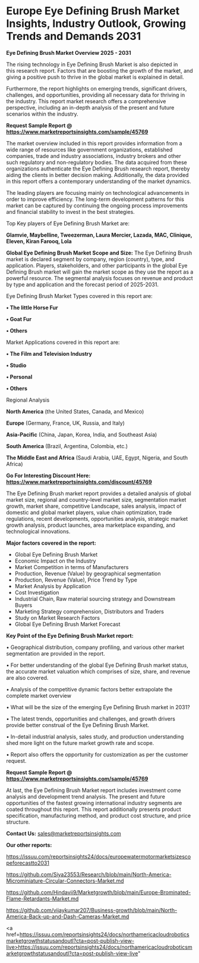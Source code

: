 # Europe Eye Defining Brush Market Insights, Industry Outlook, Growing Trends and Demands 2031

<Strong> Eye Defining Brush Market Overview 2025 - 2031</strong>

The rising technology in Eye Defining Brush Market is also depicted in this research report. Factors that are boosting the growth of the market, and giving a positive push to thrive in the global market is explained in detail.

Furthermore, the report highlights on emerging trends, significant drivers, challenges, and opportunities, providing all necessary data for thriving in the industry. This report market research offers a comprehensive perspective, including an in-depth analysis of the present and future scenarios within the industry.

<strong>Request Sample Report @ <a href=https://www.marketreportsinsights.com/sample/45769>https://www.marketreportsinsights.com/sample/45769</a></strong>

The market overview included in this report provides information from a wide range of resources like government organizations, established companies, trade and industry associations, industry brokers and other such regulatory and non-regulatory bodies. The data acquired from these organizations authenticate the Eye Defining Brush research report, thereby aiding the clients in better decision making. Additionally, the data provided in this report offers a contemporary understanding of the market dynamics.

The leading players are focusing mainly on technological advancements in order to improve efficiency. The long-term development patterns for this market can be captured by continuing the ongoing process improvements and financial stability to invest in the best strategies.

Top Key players of Eye Defining Brush Market are:

<strong>Glamvie, Maybelline, Tweezerman, Laura Mercier, Lazada, MAC, Clinique, Eleven, Kiran Farooq, Lola</strong>

<strong><b>Global Eye Defining Brush Market Scope and Size:</b></strong>
The Eye Defining Brush market is declared segment by company, region (country), type, and application. Players, stakeholders, and other participants in the global Eye Defining Brush market will gain the market scope as they use the report as a powerful resource. The segmental analysis focuses on revenue and product by type and application and the forecast period of 2025-2031.

Eye Defining Brush Market Types covered in this report are:

<strong>•  The little Horse Fur

•  Goat Fur

•  Others</strong>

Market Applications covered in this report are:

<strong>•  The Film and Television Industry

•  Studio

•  Personal

•  Others</strong> 

Regional Analysis

<strong>North America</strong> (the United States, Canada, and Mexico)

<strong>Europe</strong> (Germany, France, UK, Russia, and Italy)

<strong>Asia-Pacific</strong> (China, Japan, Korea, India, and Southeast Asia)

<strong>South America</strong> (Brazil, Argentina, Colombia, etc.)

<strong>The Middle East and Africa</strong> (Saudi Arabia, UAE, Egypt, Nigeria, and South Africa)

<strong>Go For Interesting Discount Here: <a href=https://www.marketreportsinsights.com/discount/45769>https://www.marketreportsinsights.com/discount/45769</a></strong>

The Eye Defining Brush market report provides a detailed analysis of global market size, regional and country-level market size, segmentation market growth, market share, competitive Landscape, sales analysis, impact of domestic and global market players, value chain optimization, trade regulations, recent developments, opportunities analysis, strategic market growth analysis, product launches, area marketplace expanding, and technological innovations.

<strong><b>Major factors covered in the report:</b></strong>
<ul>
  <li>Global Eye Defining Brush Market </li>
  <li>Economic Impact on the Industry</li>
  <li>Market Competition in terms of Manufacturers</li>
  <li>Production, Revenue (Value) by geographical segmentation</li>
  <li>Production, Revenue (Value), Price Trend by Type</li>
  <li>Market Analysis by Application</li>
  <li>Cost Investigation</li>
  <li>Industrial Chain, Raw material sourcing strategy and Downstream Buyers</li>
  <li>Marketing Strategy comprehension, Distributors and Traders</li>
  <li>Study on Market Research Factors</li>
  <li>Global Eye Defining Brush Market Forecast</li>
</ul>

<strong><b>Key Point of the Eye Defining Brush Market report:</b></strong>

• Geographical distribution, company profiling, and various other market segmentation are provided in the report.

• For better understanding of the global Eye Defining Brush market status, the accurate market valuation which comprises of size, share, and revenue are also covered.

• Analysis of the competitive dynamic factors better extrapolate the complete market overview

• What will be the size of the emerging Eye Defining Brush market in 2031?

• The latest trends, opportunities and challenges, and growth drivers provide better construal of the Eye Defining Brush Market.

• In-detail industrial analysis, sales study, and production understanding shed more light on the future market growth rate and scope.

• Report also offers the opportunity for customization as per the customer request.

<strong>Request Sample Report @ <a href=https://www.marketreportsinsights.com/sample/45769>https://www.marketreportsinsights.com/sample/45769</a></strong>

At last, the Eye Defining Brush Market report includes investment come analysis and development trend analysis. The present and future opportunities of the fastest growing international industry segments are coated throughout this report. This report additionally presents product specification, manufacturing method, and product cost structure, and price structure.

<strong>Contact Us:</strong>
sales@marketreportsinsights.com

<strong>Our other reports:</strong>

<a href=https://issuu.com/reportsinsights24/docs/europewatermotormarketsizescopeforecastto2031>https://issuu.com/reportsinsights24/docs/europewatermotormarketsizescopeforecastto2031</a>

<a href=https://github.com/Siya23553/Research/blob/main/North-America-Microminiature-Circular-Connectors-Market.md>https://github.com/Siya23553/Research/blob/main/North-America-Microminiature-Circular-Connectors-Market.md</a>

<a href=https://github.com/Hindavii9/Marketgrowth/blob/main/Europe-Brominated-Flame-Retardants-Market.md>https://github.com/Hindavii9/Marketgrowth/blob/main/Europe-Brominated-Flame-Retardants-Market.md</a>

<a href=https://github.com/vijaykumar207/Business-growth/blob/main/North-America-Back-up-and-Dash-Cameras-Market.md>https://github.com/vijaykumar207/Business-growth/blob/main/North-America-Back-up-and-Dash-Cameras-Market.md</a>

<a href=https://issuu.com/reportsinsights24/docs/northamericacloudroboticsmarketgrowthstatusandoutl?cta=post-publish-view-live>https://issuu.com/reportsinsights24/docs/northamericacloudroboticsmarketgrowthstatusandoutl?cta=post-publish-view-live</a>"

